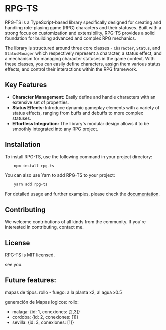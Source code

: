 # RPG-TS

RPG-TS is a TypeScript-based library specifically designed for creating and handling role-playing game (RPG) characters and their statuses. Built with a strong focus on customization and extensibility, RPG-TS provides a solid foundation for building advanced and complex RPG mechanics.

The library is structured around three core classes - `Character`, `Status`, and `StatusManager` which respectively represent a character, a status effect, and a mechanism for managing character statuses in the game context. With these classes, you can easily define characters, assign them various status effects, and control their interactions within the RPG framework.

## Key Features
- **Character Management:** Easily define and handle characters with an extensive set of properties.
- **Status Effects:** Introduce dynamic gameplay elements with a variety of status effects, ranging from buffs and debuffs to more complex statuses.
- **Effortless Integration:** The library's modular design allows it to be smoothly integrated into any RPG project.

## Installation

To install RPG-TS, use the following command in your project directory:

```bash
    npm install rpg-ts
```

You can also use Yarn to add RPG-TS to your project:

```bash
    yarn add rpg-ts
```

For detailed usage and further examples, please check the [documentation](https://github.com/adolecumberri/rpg-ts).

## Contributing

We welcome contributions of all kinds from the community. If you're interested in contributing, contact me.

## License

RPG-TS is MIT licensed.

see you.


## Future features:

mapas de tipos.
rollo - fuego: a la planta x2, al agua x0.5

generación de Mapas logicos:
rollo:
- malaga: {id: 1, conexiones: [2,3]}
- cordoba: {id: 2, conexiones: [1]}
- sevilla: {id: 3, conexiones: [1]}

